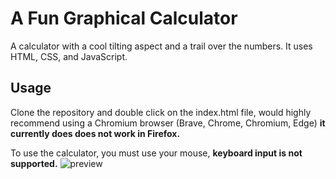 # A Fun Graphical Calculator

A calculator with a cool tilting aspect and a trail over the numbers.
It uses HTML, CSS, and JavaScript.

## Usage

Clone the repository and double click on the index.html file, would highly recommend using a Chromium browser (Brave, Chrome, Chromium, Edge) **it currently does does not work in Firefox.**

To use the calculator, you must use your mouse, **keyboard input is not supported.**
![preview](https://user-images.githubusercontent.com/105610111/182208757-98666b27-54bc-4b47-ae3d-6951d09692c9.png)
